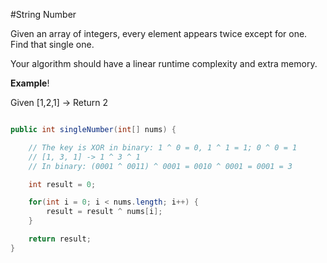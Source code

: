 #String Number

Given an array of integers, every element appears twice except for one. 
Find that single one.

Your algorithm should have a linear runtime complexity and extra memory.

**Example**!

Given \[1,2,1\] -&gt; Return 2

```java

public int singleNumber(int[] nums) {

    // The key is XOR in binary: 1 ^ 0 = 0, 1 ^ 1 = 1; 0 ^ 0 = 1
    // [1, 3, 1] -> 1 ^ 3 ^ 1 
    // In binary: (0001 ^ 0011) ^ 0001 = 0010 ^ 0001 = 0001 = 3

    int result = 0;

    for(int i = 0; i < nums.length; i++) {
        result = result ^ nums[i];
    }

    return result;
}
```

